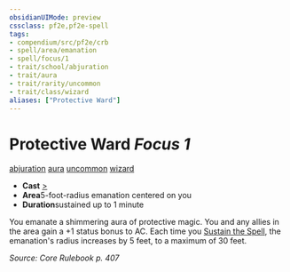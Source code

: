 ```yaml
---
obsidianUIMode: preview
cssclass: pf2e,pf2e-spell
tags:
- compendium/src/pf2e/crb
- spell/area/emanation
- spell/focus/1
- trait/school/abjuration
- trait/aura
- trait/rarity/uncommon
- trait/class/wizard
aliases: ["Protective Ward"]
---
```

# Protective Ward *Focus 1*   
[abjuration](abjuration.md)  [aura](rules/traits/aura.md)  [uncommon](uncommon.md)  [wizard](rules/traits/wizard.md)  

- **Cast** [>](chapter-9-playing-the-game.md#Actions "Single Action") 
- **Area**5-foot-radius emanation centered on you
- **Duration**sustained up to 1 minute

You emanate a shimmering aura of protective magic. You and any allies in the area gain a +1 status bonus to AC. Each time you [Sustain the Spell](sustain-a-spell.md), the emanation's radius increases by 5 feet, to a maximum of 30 feet.

*Source: Core Rulebook p. 407*